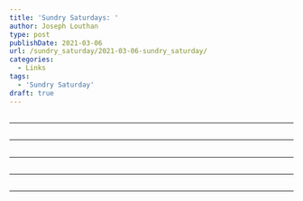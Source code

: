```yaml
---
title: 'Sundry Saturdays: '
author: Joseph Louthan
type: post
publishDate: 2021-03-06
url: /sundry_saturday/2021-03-06-sundry_saturday/
categories:
  - Links
tags:
  - 'Sundry Saturday'
draft: true
---
```


##


------

##


------

##


------

##


------

##


------

